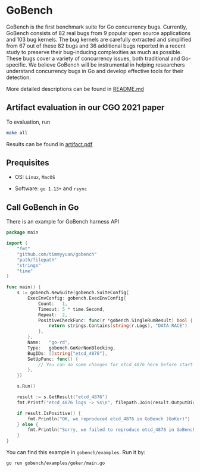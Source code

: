 # GoBench

GoBench is the first benchmark suite for Go concurrency bugs. Currently, 
GoBench consists of 82 real bugs from 9 popular open source applications 
and 103 bug kernels. The bug kernels are carefully extracted and 
simplified from 67 out of these 82 bugs and 36 additional bugs reported 
in a recent study to preserve their bug-inducing complexities as much as 
possible. These bugs cover a variety of concurrency issues, both 
traditional and Go-specific. We believe GoBench will be instrumental in 
helping researchers understand concurrency bugs in Go and develop 
effective tools for their detection.

More detailed descriptions can be found in [README.md](./gobench/README.md)

## Artifact evaluation in our CGO 2021 paper

To evaluation, run

```sh
make all
```

Results can be found in [artifact.pdf]

[artifact.pdf]:artifact.pdf

## Prequisites

* OS: `Linux`, `MacOS`

* Software: `go 1.13+` and `rsync`

## Call GoBench in Go

There is an example for GoBench harness API

```go
package main

import (
	"fmt"
	"github.com/timmyyuan/gobench"
	"path/filepath"
	"strings"
	"time"
)

func main() {
	s := gobench.NewSuite(gobench.SuiteConfig{
		ExecEnvConfig: gobench.ExecEnvConfig{
			Count:   1,
			Timeout: 5 * time.Second,
			Repeat:  2,
			PositiveCheckFunc: func(r *gobench.SingleRunResult) bool {
				return strings.Contains(string(r.Logs), "DATA RACE")
			},
		},
		Name:   "go-rd",
		Type:   gobench.GoKerNonBlocking,
		BugIDs: []string{"etcd_4876"},
		SetUpFunc: func() {
			// You can do some changes for etcd_4876 here before start the suite.
		},
	})

	s.Run()

	result := s.GetResult("etcd_4876")
	fmt.Printf("etcd_4876 logs -> %s\n", filepath.Join(result.OutputDir, "full.log"))

	if result.IsPositive() {
		fmt.Println("OK, we reproduced etcd_4876 in GoBench (GoKer)")
	} else {
		fmt.Println("Sorry, we failed to reproduce etcd_4876 in GoBench (GoKer)")
	}
}
```

You can find this example in `gobench/examples`. Run it by:

```
go run gobench/examples/goker/main.go
```

